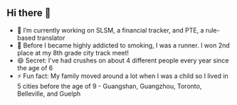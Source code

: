 ## Hi there 👋

- 🔭 I’m currently working on SLSM, a financial tracker, and PTE, a rule-based translator
- 🏃 Before I became highly addicted to smoking, I was a runner. I won 2nd place at my 8th grade city track meet!
- 😄 Secret: I've had crushes on about 4 different people every year since the age of 6
- ⚡ Fun fact: My family moved around a lot when I was a child so I lived in 5 cities before the age of 9 - Guangshan, Guangzhou, Toronto, Belleville, and Guelph

